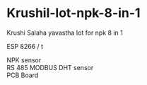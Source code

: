 # Krushil-lot-npk-8-in-1
Krushi Salaha yavastha Iot for npk 8 in 1


ESP 8266 	/ t


NPK sensor 	 
RS 485 MODBUS 
DHT sensor 	 
PCB Board 	

